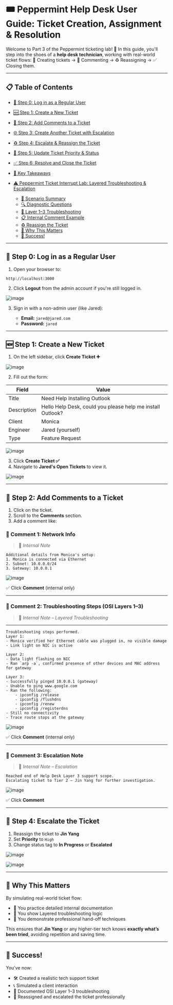 # 🎟️ Peppermint Help Desk User Guide: Ticket Creation, Assignment & Resolution

Welcome to Part 3 of the Peppermint ticketing lab! 🚀
In this guide, you'll step into the shoes of a **help desk technician**, working with real-world ticket flows:
📝 Creating tickets → 💬 Commenting → ♻️ Reassigning → ✅ Closing them.

---

## 📋 Table of Contents

* [🔐 Step 0: Log in as a Regular User](#-step-0-log-in-as-a-regular-user)
* [🆕 Step 1: Create a New Ticket](#-step-1-create-a-new-ticket)
* [💬 Step 2: Add Comments to a Ticket](#-step-2-add-comments-to-a-ticket)
* [🌐 Step 3: Create Another Ticket with Escalation](#-step-3-create-another-ticket-with-escalation)
* [♻️ Step 4: Escalate & Reassign the Ticket](#-step-4-escalate--reassign-the-ticket)
* [🚦 Step 5: Update Ticket Priority & Status](#-step-5-update-ticket-priority--status)
* [✅ Step 6: Resolve and Close the Ticket](#-step-6-resolve-and-close-the-ticket)
* [🧠 Key Takeaways](#-key-takeaways)
* [⚠️ Peppermint Ticket Interrupt Lab: Layered Troubleshooting & Escalation](#-peppermint-ticket-interrupt-lab-layered-troubleshooting--escalation)

  * [🔧 Scenario Summary](#-scenario-summary)
  * [🔍 Diagnostic Questions](#-diagnostic-questions)
  * [🔧 Layer 1–3 Troubleshooting](#-layer-13-troubleshooting)
  * [📋 Internal Comment Example](#-internal-comment-example)
  * [♻️ Reassign the Ticket](#-reassign-the-ticket)
  * [🧠 Why This Matters](#-why-this-matters)
  * [🎉 Success!](#-success)

---

## 🔐 Step 0: Log in as a Regular User

1. Open your browser to:

```
http://localhost:3000
```

2. Click **Logout** from the admin account if you're still logged in.

![image](https://github.com/user-attachments/assets/2a0d1ead-7c76-404f-85be-6d1c4997b193)

3. Sign in with a non-admin user (like Jared):

   * **Email:** `jared@jared.com`
   * **Password:** `jared`

---

## 🆕 Step 1: Create a New Ticket

1. On the left sidebar, click **Create Ticket ➕**

![image](https://github.com/user-attachments/assets/d323ccfe-b9ba-49fb-a847-a3b421b04c03)

2. Fill out the form:

| Field       | Value                                                      |
| ----------- | ---------------------------------------------------------- |
| Title       | Need Help Installing Outlook                               |
| Description | Hello Help Desk, could you please help me install Outlook? |
| Client      | Monica                                                     |
| Engineer    | Jared (yourself)                                           |
| Type        | Feature Request                                            |

![image](https://github.com/user-attachments/assets/0707e799-be9b-4734-858c-2e459c4f7180)

3. Click **Create Ticket ✅**
4. Navigate to **Jared's Open Tickets** to view it.

![image](https://github.com/user-attachments/assets/4dcc00d8-0ad6-4a82-9cf1-b2218047395d)

---

## 💬 Step 2: Add Comments to a Ticket

1. Click on the ticket.
2. Scroll to the **Comments** section.
3. Add a comment like:

### 🧾 Comment 1: Network Info

> 📄 _Internal Note_

```
Additional details from Monica's setup:
1. Monica is connected via Ethernet
2. Subnet: 10.0.0.0/24
3. Gateway: 10.0.0.1
```

![image](https://github.com/user-attachments/assets/4049c20e-5e40-46ba-9797-683f604d45e1)

✅ Click **Comment** (internal only)

---

### 🧪 Comment 2: Troubleshooting Steps (OSI Layers 1–3)

> 🧰 _Internal Note – Layered Troubleshooting_

---
```
Troubleshooting steps performed.
Layer 1:
- Monica verified her Ethernet cable was plugged in, no visible damage
- Link light on NIC is active

Layer 2:
- Data light flashing on NIC
- Ran `arp -a`, confirmed presence of other devices and MAC address for gateway

Layer 3:
- Successfully pinged 10.0.0.1 (gateway)
- Unable to ping www.google.com
- Ran the following:
    - ipconfig /release
    - ipconfig /flushdns
    - ipconfig /renew
    - ipconfig /registerdns
- Still no connectivity
- Trace route stops at the gateway
```

![image](https://github.com/user-attachments/assets/d1567644-b148-46ba-8443-06aa6980e70b)

✅ Click **Comment** (internal only)

---

### 🔁 Comment 3: Escalation Note

> 🧪 _Internal Note – Escalation_

```
Reached end of Help Desk Layer 3 support scope.
Escalating ticket to Tier 2 – Jin Yang for further investigation.
```

![image](https://github.com/user-attachments/assets/570718a3-797f-41b8-b48d-1f1bfbadbd7b)

✅ Click **Comment**

---

## 🔁 Step 4: Escalate the Ticket

1. Reassign the ticket to **Jin Yang**
2. Set **Priority** to `High`
3. Change status tag to **In Progress** or **Escalated**

![image](https://github.com/user-attachments/assets/248631d6-2d31-4557-b8d9-2af6e33fbeb7)

![image](https://github.com/user-attachments/assets/46aa3662-cfb7-4262-9fb7-78f3cb9b2bac)

---

## 🧠 Why This Matters

By simulating real-world ticket flow:

- 🧾 You practice detailed internal documentation
- 🧪 You show Layered troubleshooting logic
- 🔁 You demonstrate professional hand-off techniques

This ensures that **Jin Yang** or any higher-tier tech knows **exactly what’s been tried**, avoiding repetition and saving time.

---

## 🎉 Success!

You’ve now:

- 🛠️ Created a realistic tech support ticket
- 📞 Simulated a client interaction
- 🔎 Documented OSI Layer 1–3 troubleshooting
- 🔁 Reassigned and escalated the ticket professionally
